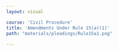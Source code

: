 ```yaml
---
layout: visual

course: 'Civil Procedure'
title: 'Amendments Under Rule 15(a)(1)'
path: "materials/pleadings/Rule15a1.png"
  
---
```

